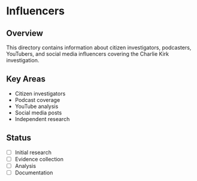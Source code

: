 # Influencers

## Overview
This directory contains information about citizen investigators, podcasters, YouTubers, and social media influencers covering the Charlie Kirk investigation.

## Key Areas
- Citizen investigators
- Podcast coverage
- YouTube analysis
- Social media posts
- Independent research

## Status
- [ ] Initial research
- [ ] Evidence collection
- [ ] Analysis
- [ ] Documentation